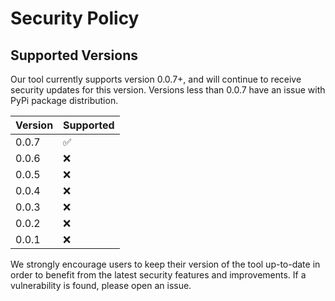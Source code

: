 # Security Policy

## Supported Versions

Our tool currently supports version 0.0.7+, and will continue to receive security updates for this version. Versions less than 0.0.7 have an issue with PyPi package distribution.

| Version | Supported          |
| ------- | ------------------ |
| 0.0.7   | :white_check_mark: |
| 0.0.6   | :x:                |
| 0.0.5   | :x:                |
| 0.0.4   | :x:                |
| 0.0.3   | :x:                |
| 0.0.2   | :x:                |
| 0.0.1   | :x:                |

We strongly encourage users to keep their version of the tool up-to-date in order to benefit from the latest security features and improvements. If a vulnerability is found, please open an issue.
